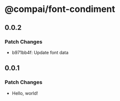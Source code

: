 # @compai/font-condiment

## 0.0.2

### Patch Changes

- b971bb4f: Update font data

## 0.0.1

### Patch Changes

- Hello, world!

